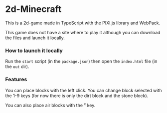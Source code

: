 # 2d-Minecraft
This is a 2d-game made in TypeScript with the PIXI.js library and WebPack.

This game does not have a site where to play it although you can download the files and launch it locally.

### How to launch it locally
Run the `start` script (in the `package.json`) then open the `index.html` file (in the `out` dir).

### Features
You can place blocks with the left click.
You can change block selected with the 1-9 keys (for now there is only the dirt block and the stone block).

You can also place air blocks with the ² key.
